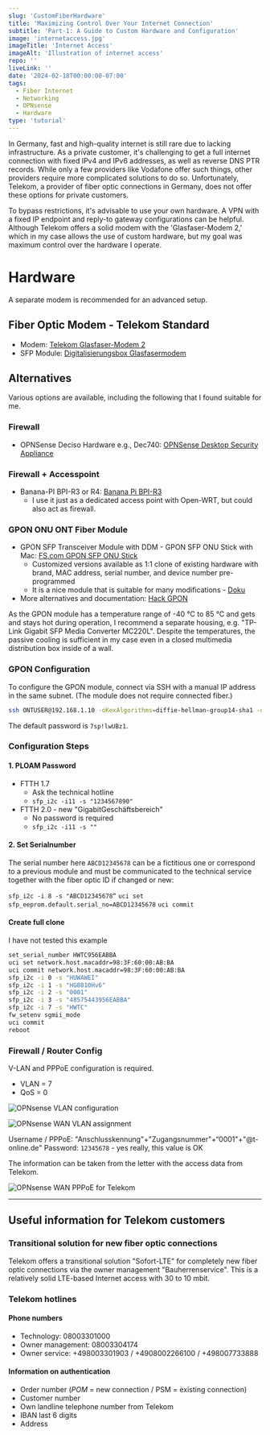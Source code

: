 ```yaml
---
slug: 'CustomFiberHardware'
title: 'Maximizing Control Over Your Internet Connection'
subtitle: 'Part-1: A Guide to Custom Hardware and Configuration'
image: 'internetaccess.jpg'
imageTitle: 'Internet Access'
imageAlt: 'Illustration of internet access'
repo: ''
liveLink: ''
date: '2024-02-18T00:00:00-07:00'
tags:
  - Fiber Internet
  - Networking
  - OPNsense 
  - Hardware
type: 'tutorial'
---
```


In Germany, fast and high-quality internet is still rare due to lacking infrastructure. As a private customer, it's challenging to get a full internet connection with fixed IPv4 and IPv6 addresses, as well as reverse DNS PTR records. While only a few providers like Vodafone offer such things, other providers require more complicated solutions to do so. Unfortunately, Telekom, a provider of fiber optic connections in Germany, does not offer these options for private customers.

To bypass restrictions, it's advisable to use your own hardware. A VPN with a fixed IP endpoint and reply-to gateway configurations can be helpful. Although Telekom offers a solid modem with the 'Glasfaser-Modem 2,' which in my case allows the use of custom hardware, but my goal was maximum control over the hardware I operate.

# Hardware

A separate modem is recommended for an advanced setup.

## Fiber Optic Modem - Telekom Standard

- Modem: [Telekom Glasfaser-Modem 2](https://www.telekom.de/zuhause/geraete-und-zubehoer/wlan-und-router/glasfaser-modem-2)
- SFP Module: [Digitalisierungsbox Glasfasermodem](https://geschaeftskunden.telekom.de/internet-dsl/produkt/digitalisierungsbox-glasfasermodem-mieten)

## Alternatives

Various options are available, including the following that I found suitable for me.

### Firewall
- OPNSense Deciso Hardware e.g., Dec740: [OPNSense Desktop Security Appliance](https://shop.opnsense.com/product/dec740-opnsense-desktop-security-appliance/)

### Firewall + Accesspoint

- Banana-PI BPI-R3 or R4: [Banana Pi BPI-R3](https://wiki.banana-pi.org/Banana_Pi_BPI-R3)
  - I use it just as a dedicated access point with Open-WRT, but could also act as firewall.

### GPON ONU ONT Fiber Module

- GPON SFP Transceiver Module with DDM - GPON SFP ONU Stick with Mac: [FS.com GPON SFP ONU Stick](https://www.fs.com/de/products/133619.html)
	- Customized versions available as 1:1 clone of existing hardware with brand, MAC address, serial number, and device number pre-programmed
	- It is a nice module that is suitable for many modifications - [Doku](https://hack-gpon.org/ont-fs-com-gpon-onu-stick-with-mac/)
- More alternatives and documentation: [Hack GPON](https://hack-gpon.org)

As the GPON module has a temperature range of -40 °C to 85 °C and gets and stays hot during operation, I recommend a separate housing, e.g. "TP-Link Gigabit SFP Media Converter MC220L".
Despite the temperatures, the passive cooling is sufficient in my case even in a closed multimedia distribution box inside of a wall.

### GPON Configuration

To configure the GPON module, connect via SSH with a manual IP address in the same subnet. (The module does not require connected fiber.)

```sh
ssh ONTUSER@192.168.1.10 -oKexAlgorithms=diffie-hellman-group14-sha1 -oHostKeyAlgorithms=ssh-rsa
```
The default password is `7sp!lwUBz1`.
### Configuration Steps
#### 1. PLOAM Password

- FTTH 1.7
	- Ask the technical hotline
	- `sfp_i2c -i11 -s "1234567890"`
- FTTH 2.0 - new "GigabitGeschäftsbereich"
	- No password is required
	- `sfp_i2c -i11 -s ""`

#### 2. Set Serialnumber

The serial number here `ABCD12345678` can be a fictitious one or correspond to a previous module and must be communicated to the technical service together with the fiber optic ID if changed or new:

`sfp_i2c -i 8 -s "ABCD12345678“`
`uci set sfp_eeprom.default.serial_no=ABCD12345678`
`uci commit`

#### Create full clone

I have not tested this example
```sh
set_serial_number HWTC956EABBA
uci set network.host.macaddr=98:3F:60:00:AB:BA 
uci commit network.host.macaddr=98:3F:60:00:AB:BA 
sfp_i2c -i 0 -s "HUWAWEI" 
sfp_i2c -i 1 -s "HG8010Hv6" 
sfp_i2c -i 2 -s "0001" 
sfp_i2c -i 3 -s "48575443956EABBA" 
sfp_i2c -i 7 -s "HWTC"
fw_setenv sgmii_mode
uci commit 
reboot

```

### Firewall / Router Config

V-LAN and PPPoE configuration is required.
- VLAN = 7 
- QoS = 0

![OPNsense VLAN configuration](./OPNsense-TelekomVLAN7.png)

![OPNsense WAN VLAN assignment](./OPNsense-WAN-VLAN-Assignment.png)

Username / PPPoE: "Anschlusskennung"+"Zugangsnummer"+“0001"+"@t-online.de"
Password: `12345678` - yes really, this value is OK

The information can be taken from the letter with the access data from Telekom.

![OPNsense WAN PPPoE for Telekom](./OPNsense-WAN-PPPoE-Telekom.png)

---

## Useful information for Telekom customers

### Transitional solution for new fiber optic connections

Telekom offers a transitional solution "Sofort-LTE" for completely new fiber optic connections via the owner management "Bauherrenservice". This is a relatively solid LTE-based Internet access with 30 to 10 mbit.

### Telekom hotlines

#### Phone numbers

- Technology: 08003301000
- Owner management: 08003304174
- Owner service: +498003301903 / +4908002266100 / +498007733888
  
#### Information on authentication

- Order number (*POM* = new connection / PSM = existing connection)
- Customer number
- Own landline telephone number from Telekom
- IBAN last 6 digits
- Address
